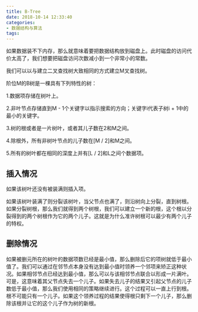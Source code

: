 ```yaml
---
title: B-Tree
date: 2018-10-14 12:33:40
categories:
- 数据结构与算法
tags:
---
```


如果数据装不下内存，那么就意味着要把数据结构放到磁盘上。此时磁盘的访问代价太高了，我们想要把磁盘访问次数减小到一个非常小的常数。

我们可以以与建立二叉查找树大致相同的方式建立M叉查找树。

阶位M的B树是一棵具有下列特性的树：

1.数据项存储在树叶上。

2.非叶节点存储直到M - 1个关键字以指示搜索的方向；关键字i代表子树i + 1中的最小的关键字。

3.树的根或者是一片树叶，或者其儿子数在2和M之间。

4.除根外，所有非树叶节点的儿子数在[M / 2]和M之间。

5.所有的树叶都在相同的深度上并有[L / 2]和L之间个数据项。

## 插入情况  
如果该树叶还没有被装满则插入项。

如果该树叶装满了则分裂该树叶，当父节点也满了，则沿树向上分裂，直到树根。如果分裂树根，那么我们就得到两个树根，我们可以建立一个新的根，这个根以分裂得到的两个树根作为它的两个儿子。这就是为什么准许树根可以最少有两个儿子的特权。

## 删除情况  
如果被删元所在的树叶的数据项数已经是最小值，那么删除后它的项树就低于最小值了。我们可以通过在邻节点本身没有达到最小值时领养一个邻项来矫正这种状况。如果相邻节点已经达到最小值，那么可以与该相邻节点联合以形成一片满叶。可是，这意味着其父节点失去一个儿子。如果失去儿子的结果又引起父节点的儿子数低于最小值，那么我们使用相同的策略继续进行。这个过程可以一直上行到根。根不可能只有一个儿子。如果这个领养过程的结果使得根只剩下一个儿子，那么删除该根并让它的这个儿子作为树的新根。